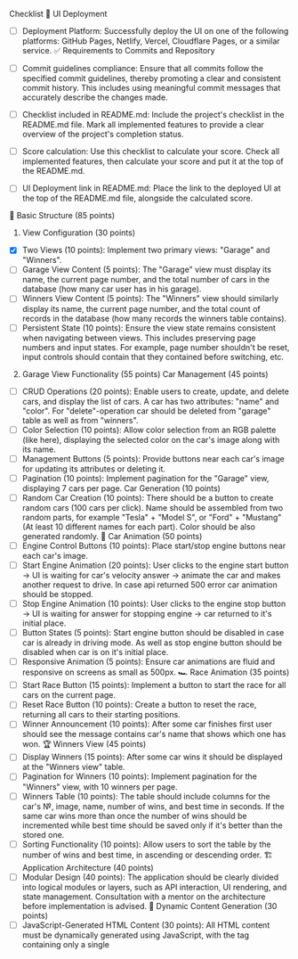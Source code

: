 Checklist
🚀 UI Deployment
 - [ ] Deployment Platform: Successfully deploy the UI on one of the following platforms: GitHub Pages, Netlify, Vercel, Cloudflare Pages, or a similar service.
✅ Requirements to Commits and Repository
 - [ ] Commit guidelines compliance: Ensure that all commits follow the specified commit guidelines, thereby promoting a clear and consistent commit history. This includes using meaningful commit messages that accurately describe the changes made.

 - [ ] Checklist included in README.md: Include the project's checklist in the README.md file. Mark all implemented features to provide a clear overview of the project's completion status.

 - [ ] Score calculation: Use this checklist to calculate your score. Check all implemented features, then calculate your score and put it at the top of the README.md.

 - [ ] UI Deployment link in README.md: Place the link to the deployed UI at the top of the README.md file, alongside the calculated score.

🏁 Basic Structure (85 points)
1. View Configuration (30 points)
 - [X] Two Views (10 points): Implement two primary views: "Garage" and "Winners".
 - [ ] Garage View Content (5 points): The "Garage" view must display its name, the current page number, and the total number of cars in the database (how many car user has in his garage).
 - [ ] Winners View Content (5 points): The "Winners" view should similarly display its name, the current page number, and the total count of records in the database (how many records the winners table contains).
 - [ ] Persistent State (10 points): Ensure the view state remains consistent when navigating between views. This includes preserving page numbers and input states. For example, page number shouldn't be reset, input controls should contain that they contained before switching, etc.
2. Garage View Functionality (55 points)
Car Management (45 points)
 - [ ] CRUD Operations (20 points): Enable users to create, update, and delete cars, and display the list of cars. A car has two attributes: "name" and "color". For "delete"-operation car should be deleted from "garage" table as well as from "winners".
 - [ ] Color Selection (10 points): Allow color selection from an RGB palette (like here), displaying the selected color on the car's image along with its name.
 - [ ] Management Buttons (5 points): Provide buttons near each car's image for updating its attributes or deleting it.
 - [ ] Pagination (10 points): Implement pagination for the "Garage" view, displaying 7 cars per page.
Car Generation (10 points)
 - [ ] Random Car Creation (10 points): There should be a button to create random cars (100 cars per click). Name should be assembled from two random parts, for example "Tesla" + "Model S", or "Ford" + "Mustang" (At least 10 different names for each part). Color should be also generated randomly.
🚗 Car Animation (50 points)
 - [ ] Engine Control Buttons (10 points): Place start/stop engine buttons near each car's image.
 - [ ] Start Engine Animation (20 points): User clicks to the engine start button -> UI is waiting for car's velocity answer -> animate the car and makes another request to drive. In case api returned 500 error car animation should be stopped.
 - [ ] Stop Engine Animation (10 points): User clicks to the engine stop button -> UI is waiting for answer for stopping engine -> car returned to it's initial place.
 - [ ] Button States (5 points): Start engine button should be disabled in case car is already in driving mode. As well as stop engine button should be disabled when car is on it's initial place.
 - [ ] Responsive Animation (5 points): Ensure car animations are fluid and responsive on screens as small as 500px.
🏎️ Race Animation (35 points)
 - [ ] Start Race Button (15 points): Implement a button to start the race for all cars on the current page.
 - [ ] Reset Race Button (10 points): Create a button to reset the race, returning all cars to their starting positions.
 - [ ] Winner Announcement (10 points): After some car finishes first user should see the message contains car's name that shows which one has won.
🏆 Winners View (45 points)
 - [ ] Display Winners (15 points): After some car wins it should be displayed at the "Winners view" table.
 - [ ] Pagination for Winners (10 points): Implement pagination for the "Winners" view, with 10 winners per page.
 - [ ] Winners Table (10 points): The table should include columns for the car's №, image, name, number of wins, and best time in seconds. If the same car wins more than once the number of wins should be incremented while best time should be saved only if it's better than the stored one.
 - [ ] Sorting Functionality (10 points): Allow users to sort the table by the number of wins and best time, in ascending or descending order.
🏗️ Application Architecture (40 points)
 - [ ] Modular Design (40 points): The application should be clearly divided into logical modules or layers, such as API interaction, UI rendering, and state management. Consultation with a mentor on the architecture before implementation is advised.
📜 Dynamic Content Generation (30 points)
 - [ ] JavaScript-Generated HTML Content (30 points): All HTML content must be dynamically generated using JavaScript, with the <body> tag containing only a single <script> tag.
🌐 Single Page Application (25 points)
 - [ ] SPA Implementation (25 points): The application must be a Single Page Application (SPA) using either React v18+ or Angular v17+. All content must be generated using TypeScript with strict and noImplicitAny settings enabled in tsconfig.json, ensuring seamless user experience without page reloads during navigation.
📦 Bundling and Tooling (20 points)
 - [ ] Use of Webpack or Similar (20 points): Implement Webpack or another bundling tool to compile the project into a minimal set of files, ideally one HTML file, one JS file, and one CSS file. Ensure that the configuration enforces TypeScript strict type checking.
✅ Code Quality and Standards (15 points)
 - [ ] Eslint with Airbnb Style Guide (15 points): Code must adhere to the Airbnb ESLint configuration to maintain code quality, as outlined in the Airbnb style guide. Specific rules may be adjusted only with mentor approval, and there should be no ESLint errors or warnings.
📏 Code Organization and Efficiency (15 points)
 - [ ] Function Modularization (10 points): Code should be organized into small, clearly named functions with specific purposes. Each function should not exceed 40 lines, reflecting strong typing and avoiding the use of magic numbers or strings.
 - [ ] Code Duplication and Magic Numbers (5 points): Minimize code duplication and maintain readability by avoiding the use of magic numbers or strings throughout the codebase.
🎨 Prettier and ESLint Configuration (10 points)
 - [ ] Prettier Setup (5 points): Prettier is correctly set up with two scripts in package.json: format for auto-formatting and ci:format for checking issues.
 - [ ] ESLint Configuration (5 points): ESLint is configured with the Airbnb style guide. A lint script in package.json runs ESLint checks. Configuration files should reflect strict TypeScript settings as per tsconfig.json.
🌟 Overall Code Quality (35 points)
 - [ ] (Up to 35 points) Discretionary points awarded by the reviewer based on overall code quality, readability